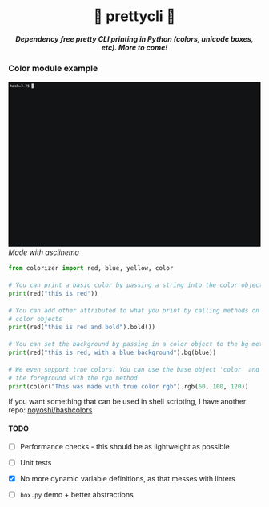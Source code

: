 <h1 align="center">🎨 prettycli 🌟</h1>
<h5 align="center">
<i align="center">Dependency free pretty CLI printing in Python (colors, unicode boxes, etc). More to come!</i></h5>

### Color module example
![Demo Gif](docs/demo.gif)
_Made with asciinema_

```py
from colorizer import red, blue, yellow, color

# You can print a basic color by passing a string into the color object
print(red("this is red"))

# You can add other attributed to what you print by calling methods on the
# color objects
print(red("this is red and bold").bold())

# You can set the background by passing in a color object to the bg method
print(red("this is red, with a blue background").bg(blue))

# We even support true colors! You can use the base object 'color' and modify
# the foreground with the rgb method
print(color("This was made with true color rgb").rgb(60, 100, 120))
```

If you want something that can be used in shell scripting, I have another repo: [noyoshi/bashcolors](https://github.com/noyoshi/bashcolors)

#### TODO
- [ ] Performance checks - this should be as lightweight as possible
- [ ] Unit tests
- [x] No more dynamic variable definitions, as that messes with linters
- [ ] `box.py` demo + better abstractions

